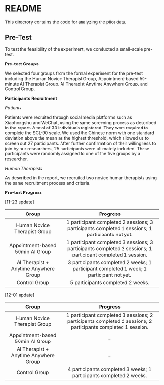 # README
This directory contains the code for analyzing the pilot data.

## Pre-Test
To test the feasibility of the experiment, we conducted a small-scale pre-test.

**Pre-test Groups**

We selected four groups from the formal experiment for the pre-test, including the Human Novice Therapist Group, Appointment-based 50-minute AI Therapist Group, AI Therapist Anytime Anywhere Group, and Control Group.

**Participants Recruitment** 

_Patients_

Patients were recruited through social media platforms such as Xiaohongshu and WeChat, using the same screening process as described in the report. A total of 33 individuals registered. They were required to complete the SCL-90 scale. We used the Chinese norm with one standard deviation above the mean as the highest threshold, which allowed us to screen out 27 participants. After further confirmation of their willingness to join by our researchers, 25 participants were ultimately included. These participants were randomly assigned to one of the five groups by a researcher.

_Human Therapists_

As described in the report, we recruited two novice human therapists using the same recruitment process and criteria.

**Pre-test Progress**

[11-23 update]

|Group|Progress|
|:---:|:---:|
|Human Novice Therapist Group|1 participant completed 2 sessions; 3 participants completed 1 sessions; 1 participants not yet.|
|Appointment-based 50min AI Group|1 participant completed 3 sessions; 3 participants completed 2 sessions; 1 participant completed 1 session.|
|AI Therapist + Anytime Anywhere Group|3 participants completed 2 weeks; 1 participant completed 1 week; 1 participant not yet.|
|Control Group|5 participants completed 2 weeks.|

[12-01 update]

|Group|Progress|
|:---:|:---:|
|Human Novice Therapist Group|1 participant completed 3 sessions; 2 participants completed 2 sessions; 2 participants completed 1 session.|
|Appointment-based 50min AI Group|...|
|AI Therapist + Anytime Anywhere Group|...|
|Control Group|4 participants completed 3 weeks; 1 participants completed 2 weeks.|






